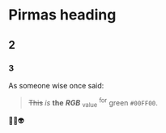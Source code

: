 # Pirmas heading

## 2

### 3



As someone wise once said:
>~~This~~ *is* **the** ***RGB*** <sub>value</sub> <sup>for</sup> green `#00FF00`.



🙊🤖👽

